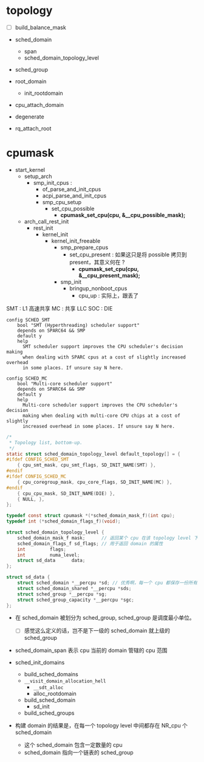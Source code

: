 # topology
- [ ] build_balance_mask

- sched_domain
  - span
  - sched_domain_topology_level
- sched_group
- root_domain
  - init_rootdomain

- cpu_attach_domain

- degenerate

- rq_attach_root

# cpumask
- start_kernel
  - setup_arch
      - smp_init_cpus :
        - of_parse_and_init_cpus
        - acpi_parse_and_init_cpus
        - smp_cpu_setup
          - set_cpu_possible
            - **cpumask_set_cpu(cpu, &__cpu_possible_mask);**
  - arch_call_rest_init
    - rest_init
      - kernel_init
        - kernel_init_freeable
          - smp_prepare_cpus
            - set_cpu_present : 如果这只是将 possible 拷贝到 present，其意义何在 ?
              - **cpumask_set_cpu(cpu, &__cpu_present_mask);**
          - smp_init
            - bringup_nonboot_cpus
              - cpu_up : 实际上，跟丢了

SMT : L1 高速共享
MC  : 共享 LLC
SOC : DIE

```
config SCHED_SMT
	bool "SMT (Hyperthreading) scheduler support"
	depends on SPARC64 && SMP
	default y
	help
	  SMT scheduler support improves the CPU scheduler's decision making
	  when dealing with SPARC cpus at a cost of slightly increased overhead
	  in some places. If unsure say N here.

config SCHED_MC
	bool "Multi-core scheduler support"
	depends on SPARC64 && SMP
	default y
	help
	  Multi-core scheduler support improves the CPU scheduler's decision
	  making when dealing with multi-core CPU chips at a cost of slightly
	  increased overhead in some places. If unsure say N here.
```

```c
/*
 * Topology list, bottom-up.
 */
static struct sched_domain_topology_level default_topology[] = {
#ifdef CONFIG_SCHED_SMT
	{ cpu_smt_mask, cpu_smt_flags, SD_INIT_NAME(SMT) },
#endif
#ifdef CONFIG_SCHED_MC
	{ cpu_coregroup_mask, cpu_core_flags, SD_INIT_NAME(MC) },
#endif
	{ cpu_cpu_mask, SD_INIT_NAME(DIE) },
	{ NULL, },
};

typedef const struct cpumask *(*sched_domain_mask_f)(int cpu);
typedef int (*sched_domain_flags_f)(void);

struct sched_domain_topology_level {
	sched_domain_mask_f mask;      // 返回某个 cpu 在该 topology level 下的 CPU 的兄弟 cpu 的 mask
	sched_domain_flags_f sd_flags; // 用于返回 domain 的属性
	int		    flags;
	int		    numa_level;
	struct sd_data      data;
};

struct sd_data {
	struct sched_domain *__percpu *sd; // 优秀啊，每一个 cpu 都保存一份所有人的 sched_domain
	struct sched_domain_shared *__percpu *sds;
	struct sched_group *__percpu *sg;
	struct sched_group_capacity *__percpu *sgc;
};
```

- 在 sched_domain 被划分为 sched_group, sched_group 是调度最小单位。
  - [ ] 感觉这么定义的话，岂不是下一级的 sched_domain 就上级的 sched_group
- sched_domain_span 表示 cpu 当前的 domain 管辖的 cpu 范围


- sched_init_domains
  - build_sched_domains
  - `__visit_domain_allocation_hell`
    - `__sdt_alloc`
    - alloc_rootdomain
  - build_sched_domain
    - sd_init
  - build_sched_groups

- 构建 domain 的结果是，在每一个 topology level 中间都存在 NR_cpu 个 sched_domain
  - 这个 sched_domain 包含一定数量的 cpu
  - sched_domain 指向一个链表的 sched_group
